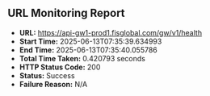 ## URL Monitoring Report

- **URL:** https://api-gw1-prod1.fisglobal.com/gw/v1/health
- **Start Time:** 2025-06-13T07:35:39.634993
- **End Time:** 2025-06-13T07:35:40.055786
- **Total Time Taken:** 0.420793 seconds
- **HTTP Status Code:** 200
- **Status:** Success
- **Failure Reason:** N/A
